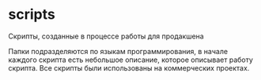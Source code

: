 # scripts
Скрипты, созданные в процессе работы для продакшена

Папки подразделяются по языкам программирования, в начале каждого скрипта есть небольшое описание, которое описывает работу скрипта. Все скрипты были использованы на коммерческих проектах.
